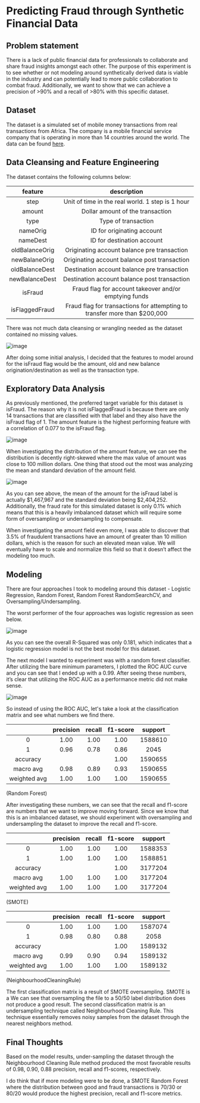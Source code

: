 # Predicting Fraud through Synthetic Financial Data

## Problem statement

There is a lack of public financial data for professionals to collaborate and share fraud insights amongst each other. The purpose of this experiment is to see whether or not modeling around synthetically derived data is viable in the industry and can potentially lead to more public collaboration to combat fraud. Additionally, we want to show that we can achieve a precision of >90% and a recall of >80% with this specific dataset.

## Dataset

The dataset is a simulated set of mobile money transactions from real transactions from Africa. The company is a mobile financial service company that is operating in more than 14 countries around the world. The data can be found [here](https://www.kaggle.com/datasets/ealaxi/paysim1).

## Data Cleansing and Feature Engineering

The dataset contains the following columns below:

|     feature    |                                description                                |
|:--------------:|:-------------------------------------------------------------------------:|
|      step      |              Unit of time in the real world. 1 step is 1 hour             |
|     amount     |                      Dollar amount of the transaction                     |
|      type      |                            Type of transaction                            |
|    nameOrig    |                         ID for originating account                        |
|    nameDest    |                         ID for destination account                        |
| oldBalanceOrig |                Originating account balance pre transaction                |
|  newBalaneOrig |                Originating account balance post transaction               |
| oldBalanceDest |                Destination account balance pre transaction                |
| newBalanceDest |                Destination account balance post transaction               |
|     isFraud    |           Fraud flag for account takeover and/or emptying funds           |
| isFlaggedFraud | Fraud flag for transactions for attempting to transfer more than $200,000 |

There was not much data cleansing or wrangling needed as the dataset contained no missing values. 

![image](https://github.com/raymondsdiaz/SyntheticFraudModel/blob/main/README_files/correlation.jpg)

After doing some initial analysis, I decided that the features to model around for the isFraud flag would be the amount, old and new balance origination/destination as well as the transaction type.

## Exploratory Data Analysis

As previously mentioned, the preferred target variable for this dataset is isFraud. The reason why it is not isFlaggedFraud is because there are only 14 transactions that are classified with that label and they also have the isFraud flag of 1. The amount feature is the highest performing feature with a correlation of 0.077 to the isFraud flag.

![image](https://github.com/raymondsdiaz/SyntheticFraudModel/blob/main/README_files/distribution.jpg)

When investigating the distribution of the amount feature, we can see the distribution is decently right-skewed where the max value of amount was close to 100 million dollars. One thing that stood out the most was analyzing the mean and standard deviation of the amount field.

![image](https://github.com/raymondsdiaz/SyntheticFraudModel/blob/main/README_files/fraud.jpg)

As you can see above, the mean of the amount for the isFraud label is actually $1,467,967 and the standard deviation being $2,404,252. Additionally, the fraud rate for this simulated dataset is only 0.1% which means that this is a heavily imbalanced dataset which will require some form of oversampling or undersampling to compensate. 

When investigating the amount field even more, I was able to discover that 3.5% of fraudulent transactions have an amount of greater than 10 million dollars, which is the reason for such an elevated mean value. We will eventually have to scale and normalize this field so that it doesn’t affect the modeling too much.

## Modeling

There are four approaches I took to modeling around this dataset - Logistic Regression, Random Forest, Random Forest RandomSearchCV, and Oversampling/Undersampling.

The worst performer of the four approaches was logistic regression as seen below. 

![image](https://github.com/raymondsdiaz/SyntheticFraudModel/blob/main/README_files/regression.jpg)

As you can see the overall R-Squared was only 0.181, which indicates that a logistic regression model is not the best model for this dataset. 

The next model I wanted to experiment was with a random forest classifier. After utilizing the bare minimum parameters, I plotted the ROC AUC curve and you can see that I ended up with a 0.99. After seeing these numbers, it’s clear that utilizing the ROC AUC as a performance metric did not make sense.

![image](https://github.com/raymondsdiaz/SyntheticFraudModel/blob/main/README_files/auc.jpg)

So instead of using the ROC AUC, let's take a look at the classification matrix and see what numbers we find there.

|              | precision | recall | f1-score | support |
|:------------:|:---------:|:------:|:--------:|:-------:|
|       0      |    1.00   |  1.00  |   1.00   | 1588610 |
|       1      |    0.96   |  0.78  |   0.86   |   2045  |
|   accuracy   |           |        |   1.00   | 1590655 |
|   macro avg  |    0.98   |  0.89  |   0.93   | 1590655 |
| weighted avg |    1.00   |  1.00  |   1.00   | 1590655 |

(Random Forest)

After investigating these numbers, we can see that the recall and f1-score are numbers that we want to improve moving forward. Since we know that this is an imbalanced dataset, we should experiment with oversampling and undersampling the dataset to improve the recall and f1-score.

|              | precision | recall | f1-score | support |
|:------------:|:---------:|:------:|:--------:|:-------:|
|       0      |    1.00   |  1.00  |   1.00   | 1588353 |
|       1      |    1.00   |  1.00  |   1.00   | 1588851 |
|   accuracy   |           |        |   1.00   | 3177204 |
|   macro avg  |    1.00   |  1.00  |   1.00   | 3177204 |
| weighted avg |    1.00   |  1.00  |   1.00   | 3177204 |

(SMOTE)

|              | precision | recall | f1-score | support |
|:------------:|:---------:|:------:|:--------:|:-------:|
|       0      |    1.00   |  1.00  |   1.00   | 1587074 |
|       1      |    0.98   |  0.80  |   0.88   |   2058  |
|   accuracy   |           |        |   1.00   | 1589132 |
|   macro avg  |    0.99   |  0.90  |   0.94   | 1589132 |
| weighted avg |    1.00   |  1.00  |   1.00   | 1589132 |

(NeighbourhoodCleaningRule)

The first classification matrix is a result of SMOTE oversampling. SMOTE is a We can see that oversampling the file to a 50/50 label distribution does not produce a good result. The second classification matrix is an undersampling technique called Neighbourhood Cleaning Rule. This technique essentially removes noisy samples from the dataset through the nearest neighbors method.

## Final Thoughts 

Based on the model results, under-sampling the dataset through the Neighbourhood Cleaning Rule method produced the most favorable results of 0.98, 0.90, 0.88 precision, recall and f1-scores, respectively. 

I do think that if more modeling were to be done, a SMOTE Random Forest where the distribution between good and fraud transactions is 70/30 or 80/20 would produce the highest precision, recall and f1-score metrics.
